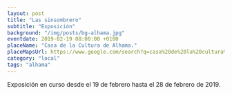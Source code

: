 ```yaml
---
layout: post
title: "Las sinsombrero"
subtitle: "Exposición"
background: "/img/posts/bg-alhama.jpg"
eventdate: 2019-02-19 08:00:00 +0100
placeName: "Casa de la Cultura de Alhama."
placeMapsUrl: https://www.google.com/search?q=casa%20de%20la%20cultura%20alhama%20de%20murcia&oq=casa+de+la+cultura+alhama+de+murcia&aqs=chrome..69i57j69i61j69i60l2j69i59.3789j0j4&sourceid=chrome&ie=UTF-8&npsic=0&rflfq=1&rlha=0&rllag=37794897,-1353239,9130&tbm=lcl&rldimm=15954605615233212279&ved=2ahUKEwimqdWioKXfAhUBd94KHSxkBv0QvS4wAXoECAAQKg&rldoc=1&tbs=lrf:!2m1!1e2!2m1!1e3!3sIAE,lf:1,lf_ui:1#rlfi=hd:;si:15954605615233212279;mv:!1m2!1d37.8951545!2d-1.2711995!2m2!1d37.7275838!2d-1.4357573;tbs:lrf:!2m1!1e2!2m1!1e3!3sIAE,lf:1,lf_ui:1
category: "local"
tags: "alhama"
---
```


Exposición en curso desde el 19 de febrero hasta el 28 de febrero de 2019.